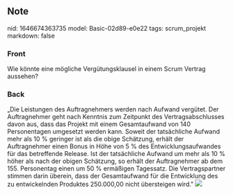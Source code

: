 ## Note
nid: 1646674363735
model: Basic-02d89-e0e22
tags: scrum_projekt
markdown: false

### Front
Wie könnte eine mögliche Vergütungsklausel in einem Scrum Vertrag aussehen?

### Back
„Die Leistungen des Auftragnehmers werden nach Aufwand vergütet.
Der Auftragnehmer geht nach Kenntnis zum Zeitpunkt des
Vertragsabschlusses davon aus, dass das Projekt mit einem
Gesamtaufwand von 140 Personentagen umgesetzt werden kann. Soweit
der tatsächliche Aufwand mehr als 10 % geringer ist als die obige
Schätzung, erhält der Auftragnehmer einen Bonus in Höhe von 5 % des
Entwicklungsaufwandes für das betreffende Release. Ist der
tatsächliche Aufwand um mehr als 10 % höher als nach der obigen
Schätzung, so erhält der Auftragnehmer ab dem 155. Personentag
einen um 50 % ermäßigen Tagessatz. Die Vertragspartner stimmen
darin überein, dass der Gesamtaufwand für die Entwicklung des zu
entwickelnden Produktes 250.000,00 nicht übersteigen wird."
<img src="paste-6a80b27c587dd65bf005c976dd0a2b887f2259db.jpg">
